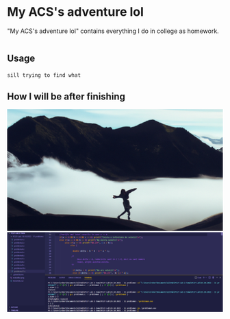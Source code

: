 # My ACS's adventure lol

"My ACS's adventure lol" contains everything I do in college as homework.

```bash

```

## Usage

```bash
sill trying to find what
```
## How I will be after finishing

![alt text](https://github.com/Lucky8boy/My-ACS-adventure-lol/blob/main/mebelike.png?raw=true)
![alt text](https://github.com/Lucky8boy/My-ACS-adventure-lol/blob/main/first_homework.png?raw=true)

